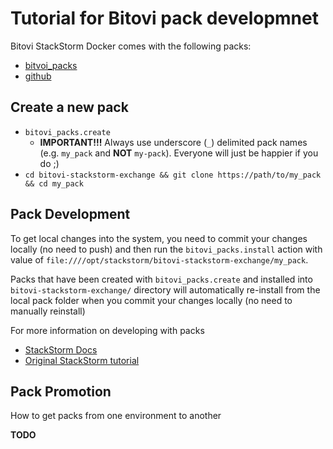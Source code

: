 # Tutorial for Bitovi pack developmnet

Bitovi StackStorm Docker comes with the following packs:
- [bitvoi_packs](https://github.com/bitovi-stackstorm-exchange/bitvoi_packs)
- [github](https://github.com/bitovi-stackstorm-exchange/github)


## Create a new pack
- `bitovi_packs.create`
    - **IMPORTANT!!!** Always use underscore (`_`) delimited pack names (e.g. `my_pack` and **NOT** `my-pack`).  Everyone will just be happier if you do ;)
- `cd bitovi-stackstorm-exchange && git clone https://path/to/my_pack && cd my_pack`


## Pack Development

To get local changes into the system, you need to commit your changes locally (no need to push) and then run the `bitovi_packs.install` action with value of `file:////opt/stackstorm/bitovi-stackstorm-exchange/my_pack`.

Packs that have been created with `bitovi_packs.create` and installed into `bitovi-stackstorm-exchange/` directory will automatically re-install from the local pack folder when you commit your changes locally (no need to manually reinstall)

For more information on developing with packs
- [StackStorm Docs](http://docs.stackstorm.com/)
- [Original StackStorm tutorial](./tutorial.md)


## Pack Promotion
How to get packs from one environment to another

**TODO**